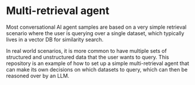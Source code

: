 # Multi-retrieval agent
Most conversational AI agent samples are based on a very simple retrieval scenario where the user is querying over a single dataset, which typically lives in a vector DB for similarity search.

In real world scenarios, it is more common to have multiple sets of structured and unstructured data that the user wants to query. This repository is an example of how to set up a simple multi-retrieval agent that can make its own decisions on which datasets to query, which can then be reasoned over by an LLM.
